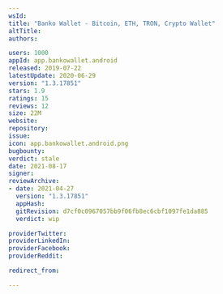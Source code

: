 ```yaml
---
wsId: 
title: "Banko Wallet - Bitcoin, ETH, TRON, Crypto Wallet"
altTitle: 
authors:

users: 1000
appId: app.bankowallet.android
released: 2019-07-22
latestUpdate: 2020-06-29
version: "1.3.17851"
stars: 1.9
ratings: 15
reviews: 12
size: 22M
website: 
repository: 
issue: 
icon: app.bankowallet.android.png
bugbounty: 
verdict: stale
date: 2021-08-17
signer: 
reviewArchive:
- date: 2021-04-27
  version: "1.3.17851"
  appHash: 
  gitRevision: d7cf0c0967057bb9f06fb8ec6cbf1097fe1da885
  verdict: wip

providerTwitter: 
providerLinkedIn: 
providerFacebook: 
providerReddit: 

redirect_from:

---
```



